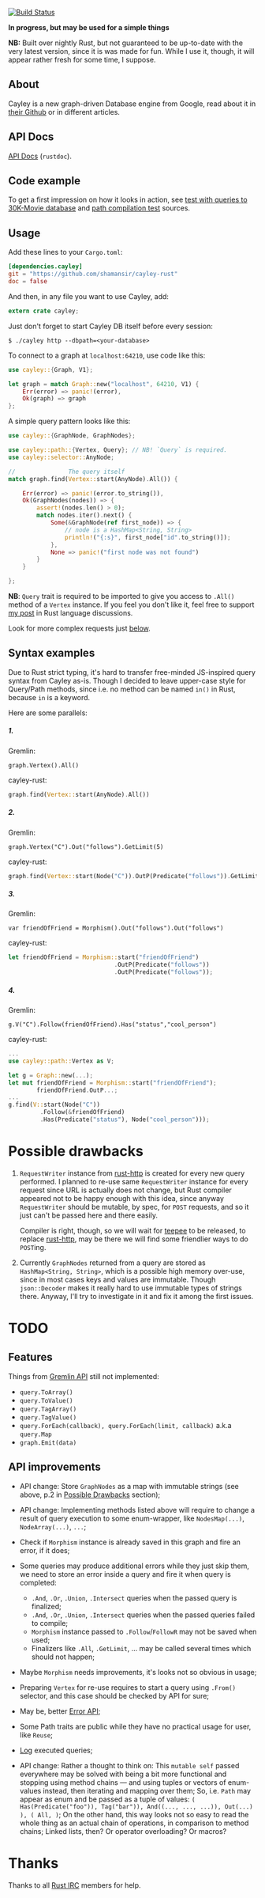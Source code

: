 [![Build Status](https://secure.travis-ci.org/shamansir/cayley-rust.png)](https://travis-ci.org/shamansir/cayley-rust)

**In progress, but may be used for a simple things**

**NB:** Built over nightly Rust, but not guaranteed to be up-to-date with the
very latest version, since it is was made for fun. While I use it, though, it will
appear rather fresh for some time, I suppose.

## About

Cayley is a new graph-driven Database engine from Google, read about it in
[their Github][cayley] or in different articles.

## API Docs

[API Docs](http://shamansir.github.io/cayley-rust/cayley/index.html) (`rustdoc`).

## Code example

To get a first impression on how it looks in action, see
[test with queries to 30K-Movie database][30kmoviedata-test] and [path compilation test][path-compile-test] sources.

## Usage

Add these lines to your `Cargo.toml`:

```toml
[dependencies.cayley]
git = "https://github.com/shamansir/cayley-rust"
doc = false
```

And then, in any file you want to use Cayley, add:

```rust
extern crate cayley;
```

Just don't forget to start Cayley DB itself before every session:

`$ ./cayley http --dbpath=<your-database>`

To connect to a graph at `localhost:64210`, use code like this:

```rust
use cayley::{Graph, V1};

let graph = match Graph::new("localhost", 64210, V1) {
    Err(error) => panic!(error),
    Ok(graph) => graph
};
```

A simple query pattern looks like this:

```rust
use cayley::{GraphNode, GraphNodes};

use cayley::path::{Vertex, Query}; // NB! `Query` is required.
use cayley::selector::AnyNode;

//               The query itself
match graph.find(Vertex::start(AnyNode).All()) {

    Err(error) => panic!(error.to_string()),
    Ok(GraphNodes(nodes)) => {
        assert!(nodes.len() > 0);
        match nodes.iter().next() {
            Some(&GraphNode(ref first_node)) => {
                // node is a HashMap<String, String>
                println!("{:s}", first_node["id".to_string()]);
            },
            None => panic!("first node was not found")
        }
    }

};
```

**NB**: `Query` trait is required to be imported to give you access to `.All()`
method of a `Vertex` instance. If you feel you don't like it, feel free to support
[my post][trait-use-requirement-discuss] in Rust language discussions.

Look for more complex requests just [below](#syntax-examples).

## Syntax examples

Due to Rust strict typing, it's hard to transfer free-minded JS-inspired query
syntax from Cayley as-is. Though I decided to leave upper-case style for Query/Path
methods, since i.e. no method can be named `in()` in Rust, because `in` is a keyword.

Here are some parallels:

##### 1.

Gremlin:

`graph.Vertex().All()`

cayley-rust:

```rust
graph.find(Vertex::start(AnyNode).All())
```

##### 2.

Gremlin:

`graph.Vertex("C").Out("follows").GetLimit(5)`

cayley-rust:

```rust
graph.find(Vertex::start(Node("C")).OutP(Predicate("follows")).GetLimit(5))
```

##### 3.

Gremlin:

`var friendOfFriend = Morphism().Out("follows").Out("follows")`

cayley-rust:

```rust
let friendOfFriend = Morphism::start("friendOfFriend")
                              .OutP(Predicate("follows"))
                              .OutP(Predicate("follows"));
```

##### 4.

Gremlin:

`g.V("C").Follow(friendOfFriend).Has("status","cool_person")`

cayley-rust:

```rust
...
use cayley::path::Vertex as V;

let g = Graph::new(...);
let mut friendOfFriend = Morphism::start("friendOfFriend");
        friendOfFriend.OutP...;
...
g.find(V::start(Node("C"))
         .Follow(&friendOfFriend)
         .Has(Predicate("status"), Node("cool_person")));
```

# Possible drawbacks

1. `RequestWriter` instance from [rust-http][] is created for every new query performed.
I planned to re-use same `RequestWriter` instance for every request since URL
is actually does not change, but Rust compiler appeared not to be happy enough with
this idea, since anyway `RequestWriter` should be mutable, by
spec, for `POST` requests, and so it just can't be passed here and there easily.

    Compiler is right, though, so we will wait for [teepee][] to be released,
to replace [rust-http][], may be there we will find some friendlier ways to do `POST`ing.

2. Currently `GraphNodes` returned from a query are stored as `HashMap<String, String>`,
which is a possible high memory over-use, since in most cases keys and values are immutable.
Though `json::Decoder` makes it really hard to use immutable types of strings there.
Anyway, I'll try to investigate in it and fix it among the first issues.

# TODO

## Features

Things from [Gremlin API][] still not implemented:

* `query.ToArray()`
* `query.ToValue()`
* `query.TagArray()`
* `query.TagValue()`
* `query.ForEach(callback), query.ForEach(limit, callback)` a.k.a `query.Map`
* `graph.Emit(data)`

## API improvements

* API change: Store `GraphNodes` as a map with immutable strings (see above, p.2 in
[Possible Drawbacks](#Possible-Drawbacks) section);
* API change: Implementing methods listed above will require to change a result of query
execution to some enum-wrapper, like `NodesMap(...)`, `NodeArray(...)`, `...`;
* Check if `Morphism` instance is already saved in this graph and fire an error, if it does;
* Some queries may produce additional errors while they just skip them, we need to store
an error inside a query and fire it when query is completed:
    * `.And`, `.Or`, `.Union`, `.Intersect` queries when the passed query is finalized;
    * `.And`, `.Or`, `.Union`, `.Intersect` queries when the passed queries failed to compile;
    * `Morphism` instance passed to `.Follow`/`FollowR` may not be saved when used;
    * Finalizers like `.All`, `.GetLimit`, ... may be called several times which should not happen;
* Maybe `Morphism` needs improvements, it's looks not so obvious in usage;
* Preparing `Vertex` for re-use requires to start a query using `.From()` selector,
and this case should be checked by API for sure;
* May be, better [Error API](http://www.hydrocodedesign.com/2014/05/28/practicality-with-rust-error-handling/);
* Some Path traits are public while they have no practical usage for user, like `Reuse`;
* [Log](http://doc.rust-lang.org/log/) executed queries;

* API change: Rather a thought to think on: This `mutable self` passed everywhere
may be solved with being a bit more functional and stopping using method chains — and using tuples
or vectors of enum-values instead, then iterating and mapping over them;
So, i.e. `Path` may appear as enum and be passed as a tuple of values:
`( Has(Predicate("foo")), Tag("bar")), And((..., ..., ...)), Out(...) ), ( All, )`;
On the other hand, this way looks not so easy to read the whole thing as an actual chain of operations,
in comparison to method chains; Linked lists, then? Or operator overloading? Or macros?

# Thanks

Thanks to all [Rust IRC][] members for help.

[rust-http]: https://github.com/chris-morgan/rust-http
[teepee]: https://github.com/teepee/teepee
[cayley]: https://github.com/google/cayley/

[Gremlin API]: https://github.com/google/cayley/blob/master/docs/GremlinAPI.md
[Rust IRC]: http://chat.mibbit.com/?server=irc.mozilla.org&channel=%23rust

[connection-test]: https://github.com/shamansir/cayley-rust/blob/master/tests/connection.rs
[path-compile-test]: https://github.com/shamansir/cayley-rust/blob/master/tests/path_compile.rs
[30kmoviedata-test]: https://github.com/shamansir/cayley-rust/blob/master/tests/30kmoviedata.rs

[trait-use-requirement-discuss]: http://discuss.rust-lang.org/t/no-requirement-to-import-a-trait-for-using-an-implemented-public-method-from-it/579
